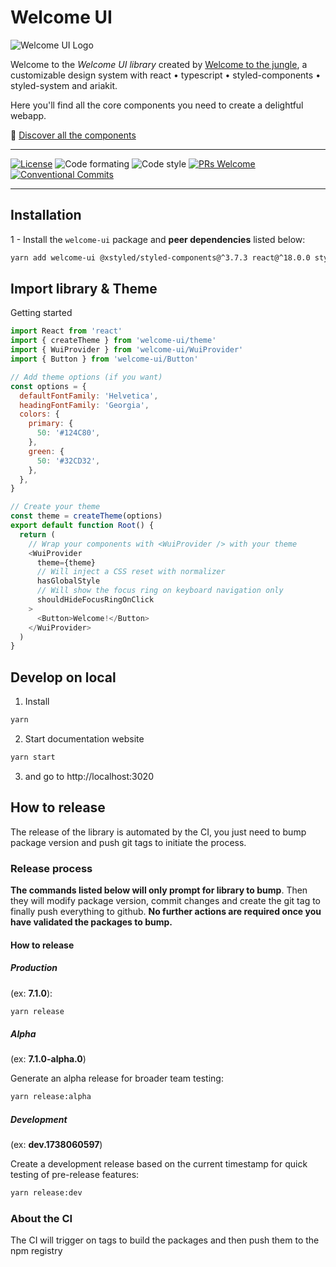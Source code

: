 # Welcome UI

![Welcome UI Logo](https://github.com/user-attachments/assets/e7df47fd-e6c8-462a-ac09-d052d67555bc)

Welcome to the _Welcome UI library_ created by [Welcome to the jungle](https://www.welcometothejungle.com), a customizable design system with react • typescript • styled-components • styled-system and ariakit.

Here you'll find all the core components you need to create a delightful webapp.

🌴 [Discover all the components](https://welcome-ui.com)

---

[![License](https://img.shields.io/npm/l/welcome-ui.svg)](https://github.com/WTTJ/welcome-ui/tree/main/LICENSE) ![Code formating](https://img.shields.io/badge/code%20formating-prettier-blue.svg) ![Code style](https://img.shields.io/badge/code%20style-styled--components-ff69b4.svg) [![PRs Welcome](https://img.shields.io/badge/PRs-welcome-mediumspringgreen.svg)](https://github.com/WTTJ/welcome-ui/tree/main/CONTRIBUTING.mdx) [![Conventional Commits](https://img.shields.io/badge/Conventional%20Commits-1.0.0-yellow.svg)](https://conventionalcommits.org)

---

## Installation

1 - Install the `welcome-ui` package and **peer dependencies** listed below:

```bash
yarn add welcome-ui @xstyled/styled-components@^3.7.3 react@^18.0.0 styled-components@^5.3.9
```

## Import library & Theme

Getting started

```js
import React from 'react'
import { createTheme } from 'welcome-ui/theme'
import { WuiProvider } from 'welcome-ui/WuiProvider'
import { Button } from 'welcome-ui/Button'

// Add theme options (if you want)
const options = {
  defaultFontFamily: 'Helvetica',
  headingFontFamily: 'Georgia',
  colors: {
    primary: {
      50: '#124C80',
    },
    green: {
      50: '#32CD32',
    },
  },
}

// Create your theme
const theme = createTheme(options)
export default function Root() {
  return (
    // Wrap your components with <WuiProvider /> with your theme
    <WuiProvider
      theme={theme}
      // Will inject a CSS reset with normalizer
      hasGlobalStyle
      // Will show the focus ring on keyboard navigation only
      shouldHideFocusRingOnClick
    >
      <Button>Welcome!</Button>
    </WuiProvider>
  )
}
```

## Develop on local

1. Install

```bash
yarn
```

2. Start documentation website

```bash
yarn start
```

3. and go to http://localhost:3020

## How to release

The release of the library is automated by the CI, you just need to bump package version and push git tags to initiate the process.

### Release process

**The commands listed below will only prompt for library to bump**. Then they will modify package version, commit changes and create the git tag to finally push everything to github. **No further actions are required once you have validated the packages to bump.**

#### How to release

##### Production

(ex: **7.1.0**):

```bash
yarn release
```

##### Alpha

(ex: **7.1.0-alpha.0**)

Generate an alpha release for broader team testing:

```bash
yarn release:alpha
```

##### Development

(ex: **dev.1738060597**)

Create a development release based on the current timestamp for quick testing of pre-release features:

```bash
yarn release:dev
```

### About the CI

The CI will trigger on tags to build the packages and then push them to the npm registry
